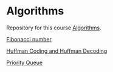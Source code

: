 # Algorithms
Repository for this course [Algorithms](https://stepik.org/course/217/syllabus).

[Fibonacci number](https://en.wikipedia.org/wiki/Fibonacci_number)

[Huffman Coding and Huffman Decoding](https://en.wikipedia.org/wiki/Huffman_coding)

[Priority Queue](https://en.wikipedia.org/wiki/Priority_queue)
